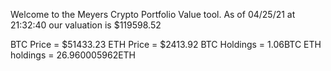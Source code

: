 Welcome to the Meyers Crypto Portfolio Value tool. 
As of 04/25/21 at 21:32:40 our valuation is $119598.52 

BTC Price = $51433.23
 ETH Price = $2413.92
BTC Holdings = 1.06BTC
 ETH holdings = 26.960005962ETH 
